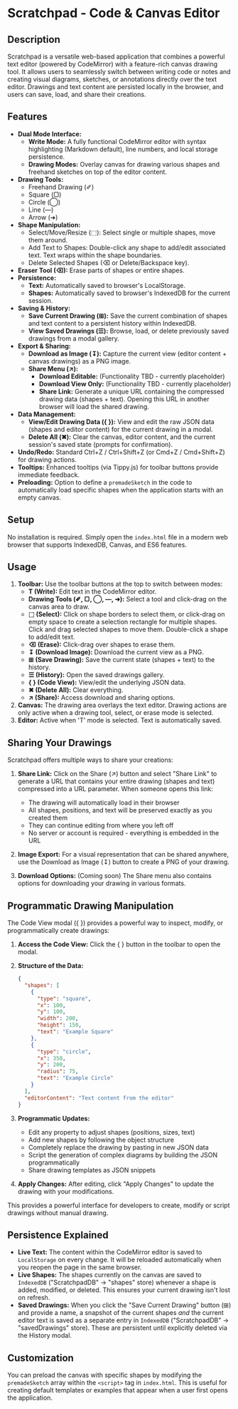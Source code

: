 # Scratchpad - Code & Canvas Editor

## Description

Scratchpad is a versatile web-based application that combines a powerful text editor (powered by CodeMirror) with a feature-rich canvas drawing tool. It allows users to seamlessly switch between writing code or notes and creating visual diagrams, sketches, or annotations directly over the text editor. Drawings and text content are persisted locally in the browser, and users can save, load, and share their creations.

## Features

*   **Dual Mode Interface:**
    *   **Write Mode:** A fully functional CodeMirror editor with syntax highlighting (Markdown default), line numbers, and local storage persistence.
    *   **Drawing Modes:** Overlay canvas for drawing various shapes and freehand sketches on top of the editor content.
*   **Drawing Tools:**
    *   Freehand Drawing (✐)
    *   Square (▢)
    *   Circle (◯)
    *   Line (—)
    *   Arrow (➜)
*   **Shape Manipulation:**
    *   Select/Move/Resize (⬚): Select single or multiple shapes, move them around.
    *   Add Text to Shapes: Double-click any shape to add/edit associated text. Text wraps within the shape boundaries.
    *   Delete Selected Shapes (⌫ or Delete/Backspace key).
*   **Eraser Tool (⌫):** Erase parts of shapes or entire shapes.
*   **Persistence:**
    *   **Text:** Automatically saved to browser's LocalStorage.
    *   **Shapes:** Automatically saved to browser's IndexedDB for the current session.
*   **Saving & History:**
    *   **Save Current Drawing (⊞):** Save the current combination of shapes and text content to a persistent history within IndexedDB.
    *   **View Saved Drawings (☰):** Browse, load, or delete previously saved drawings from a modal gallery.
*   **Export & Sharing:**
    *   **Download as Image (↧):** Capture the current view (editor content + canvas drawings) as a PNG image.
    *   **Share Menu (↗):**
        *   **Download Editable:** (Functionality TBD - currently placeholder)
        *   **Download View Only:** (Functionality TBD - currently placeholder)
        *   **Share Link:** Generate a unique URL containing the compressed drawing data (shapes + text). Opening this URL in another browser will load the shared drawing.
*   **Data Management:**
    *   **View/Edit Drawing Data ({ }):** View and edit the raw JSON data (shapes and editor content) for the current drawing in a modal.
    *   **Delete All (✖):** Clear the canvas, editor content, and the current session's saved state (prompts for confirmation).
*   **Undo/Redo:** Standard Ctrl+Z / Ctrl+Shift+Z (or Cmd+Z / Cmd+Shift+Z) for drawing actions.
*   **Tooltips:** Enhanced tooltips (via Tippy.js) for toolbar buttons provide immediate feedback.
*   **Preloading:** Option to define a `premadeSketch` in the code to automatically load specific shapes when the application starts with an empty canvas.

## Setup

No installation is required. Simply open the `index.html` file in a modern web browser that supports IndexedDB, Canvas, and ES6 features.

## Usage

1.  **Toolbar:** Use the toolbar buttons at the top to switch between modes:
    *   **T (Write):** Edit text in the CodeMirror editor.
    *   **Drawing Tools (✐, ▢, ◯, —, ➜):** Select a tool and click-drag on the canvas area to draw.
    *   **⬚ (Select):** Click on shape borders to select them, or click-drag on empty space to create a selection rectangle for multiple shapes. Click and drag selected shapes to move them. Double-click a shape to add/edit text.
    *   **⌫ (Erase):** Click-drag over shapes to erase them.
    *   **↧ (Download Image):** Download the current view as a PNG.
    *   **⊞ (Save Drawing):** Save the current state (shapes + text) to the history.
    *   **☰ (History):** Open the saved drawings gallery.
    *   **{ } (Code View):** View/edit the underlying JSON data.
    *   **✖ (Delete All):** Clear everything.
    *   **↗ (Share):** Access download and sharing options.
2.  **Canvas:** The drawing area overlays the text editor. Drawing actions are only active when a drawing tool, select, or erase mode is selected.
3.  **Editor:** Active when 'T' mode is selected. Text is automatically saved.

## Sharing Your Drawings

Scratchpad offers multiple ways to share your creations:

1. **Share Link:** Click on the Share (↗) button and select "Share Link" to generate a URL that contains your entire drawing (shapes and text) compressed into a URL parameter. When someone opens this link:
   * The drawing will automatically load in their browser
   * All shapes, positions, and text will be preserved exactly as you created them
   * They can continue editing from where you left off
   * No server or account is required - everything is embedded in the URL

2. **Image Export:** For a visual representation that can be shared anywhere, use the Download as Image (↧) button to create a PNG of your drawing.

3. **Download Options:** (Coming soon) The Share menu also contains options for downloading your drawing in various formats.

## Programmatic Drawing Manipulation

The Code View modal ({ }) provides a powerful way to inspect, modify, or programmatically create drawings:

1. **Access the Code View:** Click the { } button in the toolbar to open the modal.

2. **Structure of the Data:**
   ```json
   {
     "shapes": [
       {
         "type": "square",
         "x": 100,
         "y": 100,
         "width": 200,
         "height": 150,
         "text": "Example Square"
       },
       {
         "type": "circle",
         "x": 350,
         "y": 200,
         "radius": 75,
         "text": "Example Circle"
       }
     ],
     "editorContent": "Text content from the editor"
   }
   ```

3. **Programmatic Updates:**
   * Edit any property to adjust shapes (positions, sizes, text)
   * Add new shapes by following the object structure
   * Completely replace the drawing by pasting in new JSON data
   * Script the generation of complex diagrams by building the JSON programmatically
   * Share drawing templates as JSON snippets

4. **Apply Changes:** After editing, click "Apply Changes" to update the drawing with your modifications.

This provides a powerful interface for developers to create, modify or script drawings without manual drawing.

## Persistence Explained

*   **Live Text:** The content within the CodeMirror editor is saved to `LocalStorage` on every change. It will be reloaded automatically when you reopen the page in the same browser.
*   **Live Shapes:** The shapes currently on the canvas are saved to `IndexedDB` ("ScratchpadDB" -> "shapes" store) whenever a shape is added, modified, or deleted. This ensures your current drawing isn't lost on refresh.
*   **Saved Drawings:** When you click the "Save Current Drawing" button (⊞) and provide a name, a snapshot of the current shapes *and* the current editor text is saved as a separate entry in `IndexedDB` ("ScratchpadDB" -> "savedDrawings" store). These are persistent until explicitly deleted via the History modal.

## Customization

You can preload the canvas with specific shapes by modifying the `premadeSketch` array within the `<script>` tag in `index.html`. This is useful for creating default templates or examples that appear when a user first opens the application. 
